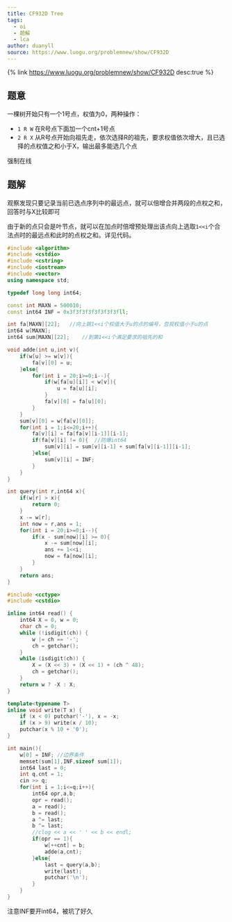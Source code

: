 ```yaml
---
title: CF932D Tree
tags:
  - oi
  - 题解
  - lca
author: duanyll
source: https://www.luogu.org/problemnew/show/CF932D
---
```


{% link https://www.luogu.org/problemnew/show/CF932D desc:true %}

## 题意

一棵树开始只有一个1号点，权值为0，两种操作：

- `1 R W` 在R号点下面加一个cnt+1号点
- `2 R X` 从R号点开始向祖先走，依次选择R的祖先，要求权值依次增大，且已选择的点权值之和小于X，输出最多能选几个点

强制在线

## 题解

观察发现只要记录当前已选点序列中的最远点，就可以倍增合并两段的点权之和，回答时与X比较即可

由于新的点只会是叶节点，就可以在加点时倍增预处理出该点向上选取`1<<i`个合法点时的最远点和此时的点权之和。详见代码。

```cpp
#include <algorithm>
#include <cstdio>
#include <cstring>
#include <iostream>
#include <vector>
using namespace std;

typedef long long int64;

const int MAXN = 500010;
const int64 INF = 0x3f3f3f3f3f3f3f3fll;

int fa[MAXN][22];	//向上跳1<<i个权值大于u的点的编号，忽视权值小于u的点
int64 w[MAXN];
int64 sum[MAXN][22];	//到第1<<i个满足要求的祖先的和

void adde(int u,int v){
	if(w[u] >= w[v]){
		fa[v][0] = u;
	}else{
		for(int i = 20;i>=0;i--){
			if(w[fa[u][i]] < w[v]){
				u = fa[u][i];
			}
			fa[v][0] = fa[u][0];
		}
	}
	sum[v][0] = w[fa[v][0]];
	for(int i = 1;i<=20;i++){
		fa[v][i] = fa[fa[v][i-1]][i-1];
		if(fa[v][i] != 0){	//防爆int64
			sum[v][i] = sum[v][i-1] + sum[fa[v][i-1]][i-1];
		}else{
			sum[v][i] = INF;
		}
	}
}

int query(int r,int64 x){
	if(w[r] > x){
		return 0;
	}
	x -= w[r];
	int now = r,ans = 1;
	for(int i = 20;i>=0;i--){
		if(x - sum[now][i] >= 0){
			x -= sum[now][i];
			ans += 1<<i;
			now = fa[now][i];
		}
	}
	return ans;
}

#include <cctype>
#include <cstdio>

inline int64 read() {
    int64 X = 0, w = 0;
    char ch = 0;
    while (!isdigit(ch)) {
        w |= ch == '-';
        ch = getchar();
    }
    while (isdigit(ch)) {
        X = (X << 3) + (X << 1) + (ch ^ 48);
        ch = getchar();
    }
    return w ? -X : X;
}

template<typename T>
inline void write(T x) {
    if (x < 0) putchar('-'), x = -x;
    if (x > 9) write(x / 10);
    putchar(x % 10 + '0');
}

int main(){
	w[0] = INF;	//边界条件
	memset(sum[1],INF,sizeof sum[1]);
	int64 last = 0;
	int q,cnt = 1;
	cin >> q;
	for(int i = 1;i<=q;i++){
		int64 opr,a,b;
		opr = read();
		a = read();
		b = read();
		a ^= last;
		b ^= last;
		//clog << a << ' ' << b << endl;
		if(opr == 1){
			w[++cnt] = b;
			adde(a,cnt);
		}else{
			last = query(a,b);
			write(last);
			putchar('\n');
		}
	}
}
```

注意INF要开int64，被坑了好久
